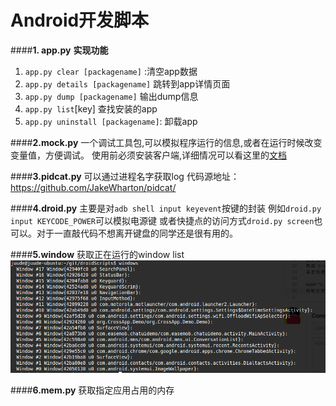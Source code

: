 Android开发脚本
=======

####**1. app.py**
**实现功能**

1. `app.py clear [packagename]` :清空app数据
2. `app.py details [packagename]` 跳转到app详情页面
3. `app.py dump [packagename]` 输出dump信息
4. `app.py list`[key] 查找安装的app
5. `app.py uninstall [packagename]`: 卸载app

####**2.mock.py**
一个调试工具包,可以模拟程序运行的信息,或者在运行时候改变变量值，方便调试。
使用前必须安装客户端,详细情况可以看这里的[文档](https://raw.githubusercontent.com/Juude/droidMock/master/README.md)

####**3.pidcat.py**
可以通过进程名字获取log 代码源地址：https://github.com/JakeWharton/pidcat/

####**4.droid.py**
主要是对`adb shell input keyevent`按键的封装
例如`droid.py input KEYCODE_POWER`可以模拟电源键
或者快捷点的访问方式`droid.py screen`也可以。对于一直敲代码不想离开键盘的同学还是很有用的。

####**5.window**
获取正在运行的window list
![](art/windows.png)

####**6.mem.py**
获取指定应用占用的内存
